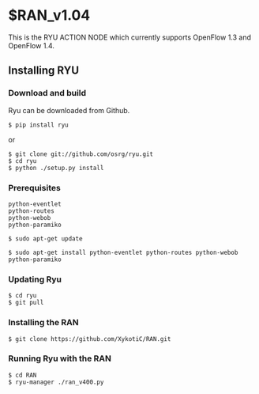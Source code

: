 $RAN_v1.04
==========
This is the RYU ACTION NODE which currently supports OpenFlow 1.3 and
OpenFlow 1.4.

## Installing RYU

### Download and build

Ryu can be downloaded from Github.

    $ pip install ryu

or

    $ git clone git://github.com/osrg/ryu.git
    $ cd ryu
    $ python ./setup.py install

### Prerequisites

    python-eventlet
    python-routes
    python-webob
    python-paramiko

`$ sudo apt-get update`

`$ sudo apt-get install python-eventlet python-routes python-webob python-paramiko`

### Updating Ryu

    $ cd ryu
    $ git pull

### Installing the RAN

    $ git clone https://github.com/XykotiC/RAN.git
   
### Running Ryu with the RAN

    $ cd RAN
    $ ryu-manager ./ran_v400.py
